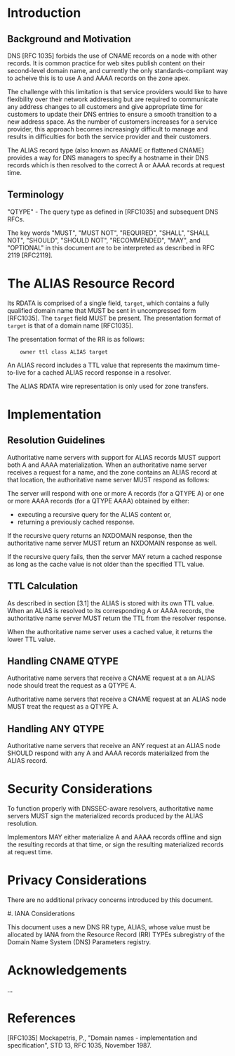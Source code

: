# Introduction

## Background and Motivation

DNS [RFC 1035] forbids the use of CNAME records on a node with
other records. It is common practice for web sites publish
content on their second-level domain name, and currently the
only standards-compliant way to acheive this is to use A and
AAAA records on the zone apex.

The challenge with this limitation is that service providers
would like to have flexibility over their network addressing
but are required to communicate any address changes to all
customers and give appropriate time for customers to update their
DNS entries to ensure a smooth transition to a new address space.
As the number of customers increases for a service provider,
this approach becomes increasingly difficult to manage and
results in difficulties for both the service provider and their
customers.

The ALIAS record type (also known as ANAME or flattened CNAME)
provides a way for DNS managers to specify a hostname in their
DNS records which is then resolved to the correct A or AAAA
records at request time.

## Terminology

"QTYPE" - The query type as defined in [RFC1035] and subsequent
DNS RFCs.

The key words "MUST", "MUST NOT", "REQUIRED", "SHALL", "SHALL NOT",
"SHOULD", "SHOULD NOT", "RECOMMENDED", "MAY", and "OPTIONAL" in this
document are to be interpreted as described in RFC 2119 [RFC2119].

# The ALIAS Resource Record

Its RDATA is comprised of a single field, `target`, which contains a
fully qualified domain name that MUST be sent in uncompressed form
[RFC1035].  The `target` field MUST be present.  The presentation 
format of `target` is that of a domain name [RFC1035].

The presentation format of the RR is as follows:

```
    owner ttl class ALIAS target
```

An ALIAS record includes a TTL value that represents the maximum
time-to-live for a cached ALIAS record response in a resolver.

The ALIAS RDATA wire representation is only used for zone transfers.

# Implementation

## Resolution Guidelines

Authoritative name servers with support for ALIAS records MUST
support both A and AAAA materialization. When an authoritative name
server receives a request for a name, and the zone contains an
ALIAS record at that location, the authoritative name server MUST
respond as follows:

The server will respond with one or more A records (for a QTYPE A)
or one or more AAAA records (for a QTYPE AAAA) obtained by either:
* executing a recursive query for the ALIAS content or,
* returning a previously cached response.

If the recursive query returns an NXDOMAIN response, then the
authoritative name server MUST return an NXDOMAIN response as well.

If the recursive query fails, then the server MAY return a cached
response as long as the cache value is not older than the specified
TTL value.

## TTL Calculation

As described in section [3.1] the ALIAS is stored with its own TTL
value. When an ALIAS is resolved to its corresponding A or AAAA
records, the authoritative name server MUST return the TTL from
the resolver response.

When the authoritative name server uses a cached value, it returns
the lower TTL value.

## Handling CNAME QTYPE

Authoritative name servers that receive a CNAME request at a
an ALIAS node should treat the request as a QTYPE A.

Authoritative name servers that receive a CNAME request at an ALIAS
node MUST treat the request as a QTYPE A.

## Handling ANY QTYPE

Authoritative name servers that receive an ANY request at an ALIAS
node SHOULD respond with any A and AAAA records materialized from
the ALIAS record.

# Security Considerations

To function properly with DNSSEC-aware resolvers, authoritative
name servers MUST sign the materialized records produced by the
ALIAS resolution.

Implementors MAY either materialize A and AAAA records offline and
sign the resulting records at that time, or sign the resulting
materialized records at request time.

# Privacy Considerations

There are no additional privacy concerns introduced by this
document.

#. IANA Considerations

This document uses a new DNS RR type, ALIAS, whose value must be
allocated by IANA from the Resource Record (RR) TYPEs subregistry of
the Domain Name System (DNS) Parameters registry.

# Acknowledgements

...

# References

[RFC1035]  Mockapetris, P., "Domain names - implementation and
           specification", STD 13, RFC 1035, November 1987.
